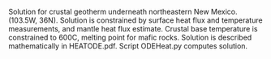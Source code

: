 Solution for crustal geotherm underneath northeastern New Mexico. (103.5W, 36N).
Solution is constrained by surface heat flux and temperature measurements, and mantle heat flux estimate.
Crustal base temperature is constrained to 600C, melting point for mafic rocks. 
Solution is described mathematically in HEATODE.pdf. Script ODEHeat.py computes solution. 
